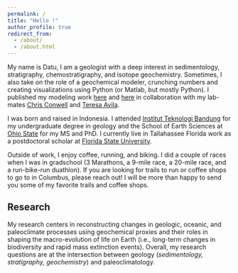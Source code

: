 ```yaml
---
permalink: /
title: "Hello !"
author_profile: true
redirect_from: 
  - /about/
  - /about.html
---
```


My name is Datu, I am a geologist with a deep interest in sedimentology, stratigraphy, chemostratigraphy, and isotope geochemistry. Sometimes, I also take on the role of a geochemical modeler, crunching numbers and creating visualizations using Python (or Matlab, but mostly Python). I published my modeling work [here](https://doi.org/10.1130/G49860.1) and [here](https://doi.org/10.1016/j.epsl.2022.117641) in collaboration with my lab-mates [Chris Conwell](https://www.linkedin.com/in/ctconwell/) and [Teresa Avila](https://www.linkedin.com/in/teresa-avila-6872231ba/).

I was born and raised in Indonesia. I attended [Institut Teknologi Bandung](https://www.itb.ac.id/) for my undergraduate degree in geology and the School of Earth Sciences at [Ohio State](https://earthsciences.osu.edu/) for my MS and PhD. I currently live in Tallahassee Florida work as a postdoctoral scholar at [Florida State University](https://www.eoas.fsu.edu/).

Outside of work, I enjoy coffee, running, and biking. I did a couple of races when I was in gradschool (3 Marathons, a 9-mile race, a 20-mile race, and a run-bike-run duathlon). If you are looking for trails to run or coffee shops to go to in Columbus, please reach out! I will be more than happy to send you some of my favorite trails and coffee shops.

## Research
My research centers in reconstructing changes in geologic, oceanic, and paleoclimate processes using geochemical proxies and their roles in shaping the macro-evolution of life on Earth (i.e., long-term changes in biodiversity and rapid mass extinction events). Overall, my research questions are at the intersection between geology (*sedimentology, stratigraphy, geochemistry*) and paleoclimatology.